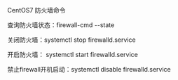 CentOS7 防火墙命令

查询防火墙状态：firewall-cmd --state

关闭防火墙：systemctl stop firewalld.service

开启防火墙： systemctl start firewalld.service

禁止firewall开机启动：systemctl disable firewalld.service